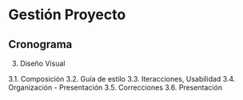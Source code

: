 # Gestión Proyecto

## Cronograma 

3. Diseño Visual

3.1. Composición
3.2. Guía de estilo
3.3. Iteracciones, Usabilidad
3.4. Organización - Presentación
3.5. Correcciones
3.6. Presentación
